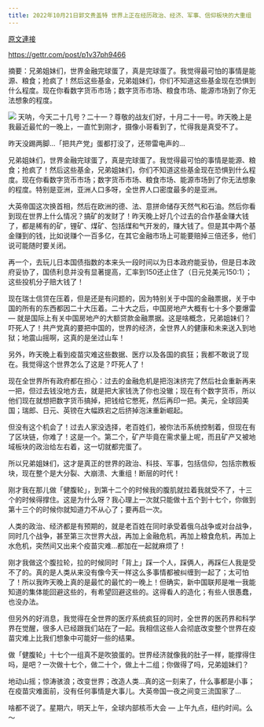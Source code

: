 ```yaml
---
title: 2022年10月21日郭文贵盖特 世界上正在经历政治、经济、军事、信仰板块的大重组
---
```


[原文連接](https://gnews.org/ThreadView/53520948)

<https://gettr.com/post/p1v37ph9466>

摘要：兄弟姐妹们，世界金融完球蛋了，真是完球蛋了。我觉得最可怕的事情是能源、粮食；抢疯了！然后这些基金，兄弟姐妹们，你们不知道这些基金现在恐惧到什么程度。现在你看数字货币市场；数字货币市场、粮食市场、能源市场到了你无法想象的程度。

![](https://i.imgur.com/aI0Xs8f.jpg)
天呐，今天二十几号？二十一？尊敬的战友们好，十月二十一号。昨天晚上是我最近最忙的一晚上，一直忙到刚才，摄像小哥看到了，忙得我是真受不了。
 
昨天没踢两脚…「把共产党」蛋都打没了，还带雷电声的…
 
兄弟姐妹们，世界金融完球蛋了，真是完球蛋了。我觉得最可怕的事情是能源、粮食；抢疯了！然后这些基金，兄弟姐妹们，你们不知道这些基金现在恐惧到什么程度。现在你看数字货币市场；数字货币市场、粮食市场、能源市场到了你无法想象的程度。特别是亚洲，亚洲人口多呀，全世界人口密度最多的是亚洲。
 
大英帝国这次换首相，然后在欧洲的德、法、意拼命储存天然气和石油。然后你看到现在世界上什么情况？搞矿的发财了！昨天晚上好几个过去的合作基金赚大钱了，都是稀有的矿，锂矿、煤矿、包括煤和气开发的，赚大钱了。但是其中两个基金赚到的钱，比如说赚个一百多亿，在其它金融市场上可能要赔掉三倍还多，他们说可能随时要关闭。
 
再一个，去玩儿日本国债指数的本来头一段时间以为日本政府能妥协，但是日本政府妥协了，国债利息并没有显著提高，汇率到150还止住了（日元兑美元150:1）；这些投机分子赔大钱了！
 
现在瑞士信贷在压着，但是还是有问题的，因为特别关于中国的金融票据，关于中国的所有的东西都因二十大压着。二十大之后，中国房地产大概有七十多个要爆雷 — 就是国际上有关中国房地产的大额贷款金融票据。这是啥概念，兄弟姐妹们？吓死人了！共产党真的要把中国的，世界的经济，全世界人的健康和未来送入到地狱；地震山摇啊，这真的是坐过山车！
 
另外，昨天晚上看到疫苗灾难这些数据、医疗以及各国的疯狂；我都不敢说了现在。我觉得这个世界怎么了这是？吓死人了！
 
现在全世界所有政府都在担心：过去的金融危机是把泡沫挤完了然后社会重新再来一把，但过去钱没地方去，就是把大家钱洗了你也没辙；现在有个数字货币，所以他们现在就想把数字货币搞掉，把钱给它憋死，然后再印一把。美元，全球回美国；瑞郎、日元、英镑在大幅跌宕之后挤掉泡沫重新崛起。
 
但没有这个机会了！过去人家没选择，老百姓们，被你法币系统控制着，但现在有了区块链，你难了！这是一个。第二个，矿产毕竟在需求量上呢，而且矿产又被地域板块的政治给左右着，这一切就都完蛋了。
 
所以兄弟姐妹们，这才是真正的世界的政治、科技、军事，包括信仰，包括宗教板块，现在整个是大分裂、大崩溃、大重组！断层的时代！
 
刚才我在那儿做「健腹轮」，到第十二个的时候我的腹肌就拉着我就受不了，十三个的时候得撑住。这是为什么呀？我心理上一次就只能做十五个到十七个，你做到第十三个的时候你就知道力不从心了；要再启一次。
 
人类的政治、经济都是有预期的，就是老百姓在同时承受着俄乌战争或对台战争，同时几个战争，甚至第三次世界大战，再加上金融危机，再加上粮食危机，再加上水危机，突然间又出来个疫苗灾难…都加在一起就麻烦了！
 
刚才我做这个腹拉轮，拉的时候同时「背上」踩一个人，踩俩人，再踩仨人我是受不了的。真的是人类从来没有像今天一样这么多事情都被纠缠到一起了；太可怕了！所以我昨天晚上真的是最忙的最忙的一晚上！但确实，新中国联邦是唯一我能知道的集体能回避这些的，有希望回避这些的。这得看人的造化；有些人很愚蠢，也没办法。
 
但另外的好消息，我觉得在全世界的医疗系统疯狂的同时，全世界的医药界和科学界在觉醒，很多人已经跟我们站在了一起。我相信这些人会彻底改变整个世界在疫苗灾难上比我们想象中可能好一些的结果。
 
做「健腹轮」十七个一组真不是吹狼蛋的。世界经济就像我的肚子一样，能撑得住吗，是吧？一次做十七个，做二十个，做上十二组；你做得了吗，兄弟姐妹们？
 
地动山摇；惊涛骇浪；改变世界；改造人类…真的这一刻来了，什么事都是小事；在疫苗灾难面前，没有任何事情是大事儿。大英帝国一夜之间变三流国家了…
 
啥都不说了。星期六，明天上午，全球内部核币大会 — 上午九点，纽约时间。么～
